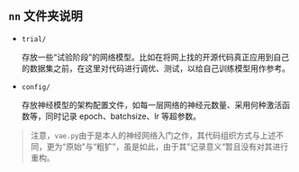 ## `nn` 文件夹说明

-   `trial/`

    存放一些“试验阶段”的网络模型。比如在将网上找的开源代码真正应用到自己的数据集之前，在这里对代码进行调优、测试，以给自己训练模型用作参考。

-   `config/`

    存放神经模型的架构配置文件，如每一层网络的神经元数量、采用何种激活函数等，同时记录 epoch、batchsize、lr 等超参数。

> 注意，`vae.py`由于是本人的神经网络入门之作，其代码组织方式与上述不同，更为“原始”与“粗犷”，虽是如此，由于其”记录意义“暂且没有对其进行重构。
